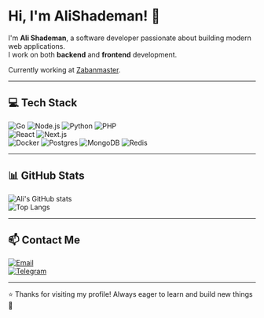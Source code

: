 # Hi, I'm AliShademan! 👋

I'm **Ali Shademan**, a software developer passionate about building modern web applications.  
I work on both **backend** and **frontend** development.  

Currently working at [Zabanmaster](https://zabanmaster.com).  

---

## 💻 Tech Stack  

![Go](https://skillicons.dev/icons?i=go) 
![Node.js](https://skillicons.dev/icons?i=nodejs) 
![Python](https://skillicons.dev/icons?i=python) 
![PHP](https://skillicons.dev/icons?i=php)  
![React](https://skillicons.dev/icons?i=react) 
![Next.js](https://skillicons.dev/icons?i=nextjs)  
![Docker](https://skillicons.dev/icons?i=docker) 
![Postgres](https://skillicons.dev/icons?i=postgres) 
![MongoDB](https://skillicons.dev/icons?i=mongodb) 
![Redis](https://skillicons.dev/icons?i=redis)

---

## 📊 GitHub Stats  

![Ali's GitHub stats](https://github-readme-stats.vercel.app/api?username=AliShademan&show_icons=true&theme=tokyonight)  
![Top Langs](https://github-readme-stats.vercel.app/api/top-langs/?username=AliShademan&layout=compact&theme=tokyonight)

---

## 📫 Contact Me  

[![Email](https://img.shields.io/badge/Email-ali.shademan73%40gmail.com-red?style=for-the-badge&logo=gmail)](mailto:ali.shademan73@gmail.com)  
[![Telegram](https://img.shields.io/badge/Telegram-@ali__shademan73-0088cc?style=for-the-badge&logo=telegram)](https://t.me/ali_shademan73)

---

⭐️ Thanks for visiting my profile! Always eager to learn and build new things 🚀
